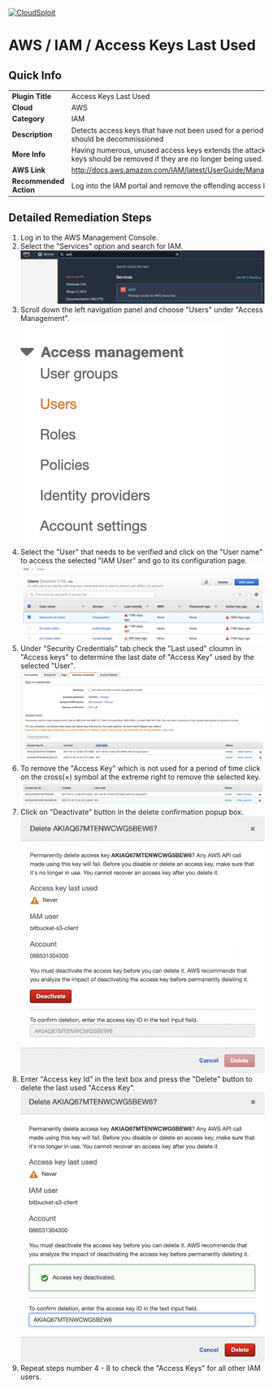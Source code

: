 [![CloudSploit](https://cloudsploit.com/img/logo-new-big-text-100.png "CloudSploit")](https://cloudsploit.com)

# AWS / IAM / Access Keys Last Used

## Quick Info

| | |
|-|-|
| **Plugin Title** | Access Keys Last Used |
| **Cloud** | AWS |
| **Category** | IAM |
| **Description** | Detects access keys that have not been used for a period of time and that should be decommissioned |
| **More Info** | Having numerous, unused access keys extends the attack surface. Access keys should be removed if they are no longer being used. |
| **AWS Link** | http://docs.aws.amazon.com/IAM/latest/UserGuide/ManagingCredentials.html |
| **Recommended Action** | Log into the IAM portal and remove the offending access key. |

## Detailed Remediation Steps
1. Log in to the AWS Management Console.
2. Select the "Services" option and search for IAM. </br> <img src="/resources/aws/iam/access-keys-last-used/step2.png"/>
3. Scroll down the left navigation panel and choose "Users" under "Access Management". </br><img src="/resources/aws/iam/access-keys-last-used/step3.png"/>
4. Select the "User" that needs to be verified and click on the "User name" to access the selected "IAM User" and go to its configuration page.</br><img src="/resources/aws/iam/access-keys-last-used/step4.png"/>
5. Under "Security Credentials" tab check the "Last used" cloumn in "Access keys" to determine the last date of "Access Key" used by the selected "User".</br><img src="/resources/aws/iam/access-keys-last-used/step5.png"/>
6. To remove the "Access Key" which is not used for a period of time click on the cross(×) symbol at the extreme right to remove the selected key. </br> <img src="/resources/aws/iam/access-keys-last-used/step6.png"/>
7. Click on "Deactivate" button in the delete confirmation popup box.</br><img src="/resources/aws/iam/access-keys-last-used/step7.png"/>
8. Enter "Access key Id" in the text box and press the "Delete" button to delete the last used "Access Key".</br><img src="/resources/aws/iam/access-keys-last-used/step8.png"/>
9. Repeat steps number 4 - 8 to check the "Access Keys" for all other IAM users.
